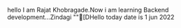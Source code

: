 hello I am Rajat Khobragade.Now i am learning Backend development...Zindagi
""[DHello today date is 1 jun 2022
